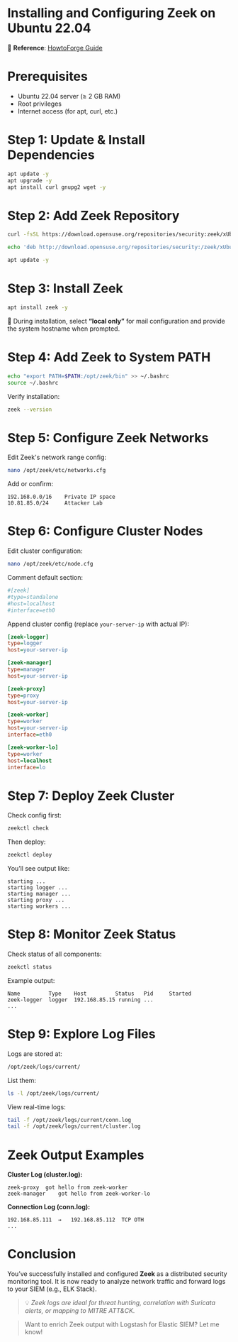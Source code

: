 
# Installing and Configuring **Zeek** on Ubuntu 22.04

🔗 **Reference**: [HowtoForge Guide](https://www.howtoforge.com/how-to-install-zeek-network-security-monitoring-tool-on-ubuntu-22-04/)


# Prerequisites

* Ubuntu 22.04 server (≥ 2 GB RAM)
* Root privileges
* Internet access (for apt, curl, etc.)

# Step 1: Update & Install Dependencies

```bash
apt update -y
apt upgrade -y
apt install curl gnupg2 wget -y
```


# Step 2: Add Zeek Repository

```bash
curl -fsSL https://download.opensuse.org/repositories/security:zeek/xUbuntu_22.04/Release.key | gpg --dearmor | tee /etc/apt/trusted.gpg.d/security_zeek.gpg

echo 'deb http://download.opensuse.org/repositories/security:/zeek/xUbuntu_22.04/ /' | tee /etc/apt/sources.list.d/security:zeek.list

apt update -y
```


# Step 3: Install Zeek

```bash
apt install zeek -y
```

📨 During installation, select **“local only”** for mail configuration and provide the system hostname when prompted.


# Step 4: Add Zeek to System PATH

```bash
echo "export PATH=$PATH:/opt/zeek/bin" >> ~/.bashrc
source ~/.bashrc
```

Verify installation:

```bash
zeek --version
```


# Step 5: Configure Zeek Networks

Edit Zeek's network range config:

```bash
nano /opt/zeek/etc/networks.cfg
```

Add or confirm:

```
192.168.0.0/16    Private IP space
10.81.85.0/24     Attacker Lab
```


# Step 6: Configure Cluster Nodes

Edit cluster configuration:

```bash
nano /opt/zeek/etc/node.cfg
```

Comment default section:

```ini
#[zeek]
#type=standalone
#host=localhost
#interface=eth0
```

Append cluster config (replace `your-server-ip` with actual IP):

```ini
[zeek-logger]
type=logger
host=your-server-ip

[zeek-manager]
type=manager
host=your-server-ip

[zeek-proxy]
type=proxy
host=your-server-ip

[zeek-worker]
type=worker
host=your-server-ip
interface=eth0

[zeek-worker-lo]
type=worker
host=localhost
interface=lo
```


# Step 7: Deploy Zeek Cluster

Check config first:

```bash
zeekctl check
```

Then deploy:

```bash
zeekctl deploy
```

You’ll see output like:

```
starting ...
starting logger ...
starting manager ...
starting proxy ...
starting workers ...
```

# Step 8: Monitor Zeek Status

Check status of all components:

```bash
zeekctl status
```

Example output:

```
Name         Type    Host         Status   Pid     Started
zeek-logger  logger  192.168.85.15 running ...
...
```


# Step 9: Explore Log Files

Logs are stored at:

```bash
/opt/zeek/logs/current/
```

List them:

```bash
ls -l /opt/zeek/logs/current/
```

View real-time logs:

```bash
tail -f /opt/zeek/logs/current/conn.log
tail -f /opt/zeek/logs/current/cluster.log
```


# Zeek Output Examples

**Cluster Log (cluster.log):**

```
zeek-proxy	got hello from zeek-worker
zeek-manager	got hello from zeek-worker-lo
```

**Connection Log (conn.log):**

```
192.168.85.111	→	192.168.85.112	TCP	OTH
...
```


# Conclusion

You’ve successfully installed and configured **Zeek** as a distributed security monitoring tool. It is now ready to analyze network traffic and forward logs to your SIEM (e.g., ELK Stack).

> 💡 *Zeek logs are ideal for threat hunting, correlation with Suricata alerts, or mapping to MITRE ATT\&CK.*

> Want to enrich Zeek output with Logstash for Elastic SIEM? Let me know!
